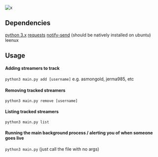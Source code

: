 ![x](https://imgur.com/ggW0ElK.png)
## Dependencies
[python 3.x](https://www.python.org/downloads/)
[requests](https://requests.readthedocs.io/en/master/)
[notify-send](https://ss64.com/bash/notify-send.html) (should be natively installed on ubuntu)
leenux

## Usage
#### Adding streamers to track
`python3 main.py add [username]` e.g. asmongold, jerma985, etc
#### Removing tracked streamers
`python3 main.py remove [username]`
#### Listing tracked streamers
`python3 main.py list`
#### Running the main background process / alerting you of when someone goes live
`python3 main.py` (just call the file with no args)
